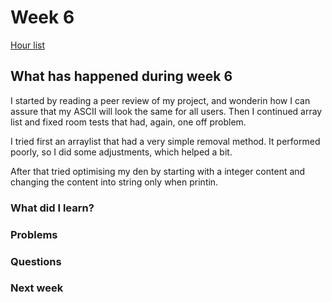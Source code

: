 # Week 6

[Hour list](https://github.com/apndx/DenMaker/blob/master/Documentation/hours.md)


## What has happened during week 6

I started by reading a peer review of my project, and wonderin how I can assure that my ASCII will look the same for all users. Then I continued array list and fixed room tests that had, again, one off problem.

I tried first an arraylist that had a very simple removal method. It performed poorly, so I did some adjustments, which helped a bit.

After that tried optimising my den by starting with a integer content and changing the content into string only when printin.


### What did I learn?
 

### Problems


### Questions




### Next week


